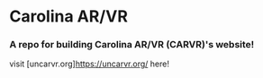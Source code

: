 # Carolina AR/VR

### A repo for building Carolina AR/VR (CARVR)'s website!

visit [uncarvr.org]https://uncarvr.org/ here!
